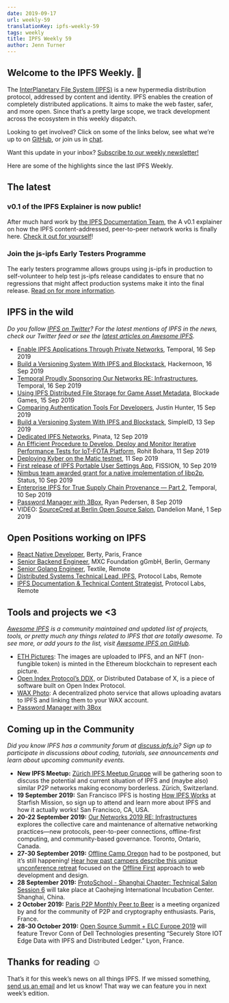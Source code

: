 ```yaml
---
date: 2019-09-17
url: weekly-59
translationKey: ipfs-weekly-59
tags: weekly
title: IPFS Weekly 59
author: Jenn Turner
---
```


## Welcome to the IPFS Weekly. 👋

The [InterPlanetary File System (IPFS)](https://ipfs.io/) is a new hypermedia distribution protocol, addressed by content and identity. IPFS enables the creation of completely distributed applications. It aims to make the web faster, safer, and more open. Since that’s a pretty large scope, we track development across the ecosystem in this weekly dispatch.

Looking to get involved? Click on some of the links below, see what we’re up to on [GitHub](https://github.com/ipfs), or join us in [chat](https://riot.im/app/#/room/#ipfs:matrix.org).
 
Want this update in your inbox? [Subscribe to our weekly newsletter!](http://eepurl.com/gL2Pi5)

Here are some of the highlights since the last IPFS Weekly.


## The latest

### v0.1 of the IPFS Explainer is now public!
After much hard work by [the IPFS Documentation Team](https://twitter.com/meiqimichelle/status/1172352640480530432), the A v0.1 explainer on how the IPFS content-addressed, peer-to-peer network works is finally here. [Check it out for yourself](https://docs.ipfs.io/introduction/how-ipfs-works/)!

### Join the js-ipfs Early Testers Programme
The early testers programme allows groups using js-ipfs in production to self-volunteer to help test js-ipfs release candidates to ensure that no regressions that might affect production systems make it into the final release. [Read on for more information](https://github.com/ipfs/js-ipfs/blob/master/doc/EARLY_TESTERS.md).


## IPFS in the wild
*Do you follow [IPFS on Twitter](https://twitter.com/IPFSbot)? For the latest mentions of IPFS in the news, check our Twitter feed or see the [latest articles on Awesome IPFS](https://awesome.ipfs.io/articles/).* 

+ [Enable IPFS Applications Through Private Networks](https://medium.com/temporal-cloud/enable-ipfs-applications-through-private-networks-28f98ea7358f), Temporal, 16 Sep 2019
+ [Build a Versioning System With IPFS and Blockstack](https://hackernoon.com/tutorial-build-a-versioning-system-on-ipfs-77lvx2geh), Hackernoon, 16 Sep 2019
+ [Temporal Proudly Sponsoring Our Networks RE: Infrastructures](https://medium.com/temporal-cloud/temporal-proudly-sponsoring-our-networks-re-infrastructures-a9ba8418224e), Temporal, 16 Sep 2019
+ [Using IPFS Distributed File Storage for Game Asset Metadata](https://medium.com/blockadegames/using-ipfs-distributed-file-storage-for-game-asset-metadata-aac4478e3063), Blockade Games, 15 Sep 2019
+ [Comparing Authentication Tools For Developers](https://dev.to/polluterofminds/comparing-authentication-tools-for-developers-47a2), Justin Hunter, 15 Sep 2019
+ [Build a Versioning System With IPFS and Blockstack](https://medium.com/simpleid-dev-tools/build-a-versioning-system-with-ipfs-and-blockstack-5992e34b1bd2), SimpleID, 13 Sep 2019
+ [Dedicated IPFS Networks](https://medium.com/pinata/dedicated-ipfs-networks-c692d53f938d), Pinata, 12 Sep 2019
+ [An Efficient Procedure to Develop, Deploy and Monitor Iterative Performance Tests for IoT-FOTA Platform](https://www.asvin.io/news/an-efficient-procedure-to-develop-deploy-and-monitor-iterative-performance-tests-for-iot-fota-platform/), Rohit Bohara, 11 Sep 2019
+ [Deploying Kyber on the Matic testnet](https://medium.com/@batatsar/deploying-kyber-on-the-matic-testnet-8d1bc49ffc41), 11 Sep 2019
+ [First release of IPFS Portable User Settings App](https://blog.fission.codes/ipfs-user-settings-app/), FISSION, 10 Sep 2019
+ [Nimbus team awarded grant for a native implementation of libp2p](https://our.status.im/nimbus-team-awarded-grant-for-a-native-implementation-of-libp2p/), Status, 10 Sep 2019
+ [Enterprise IPFS for True Supply Chain Provenance — Part 2](https://medium.com/temporal-cloud/enterprise-ipfs-for-true-supply-chain-provenance-part-2-e18b07f20b80), Temporal, 10 Sep 2019
+ [Password Manager with 3Box](https://medium.com/@ryanpedersen42/password-manager-with-3box-b6d6decf9fd1), Ryan Pedersen, 8 Sep 2019
+ VIDEO: [SourceCred at Berlin Open Source Salon](https://www.youtube.com/watch?v=fK0vjRq-4oI), Dandelion Mané, 1 Sep 2019


## Open Positions working on IPFS

+ [React Native Developer](https://berty.tech/jobs/react-native-developer/), Berty, Paris, France
+ [Senior Backend Engineer](https://www.golangprojects.com/golang-go-job-dcr-Senior-Backend-Engineer-Berlin-MXC-Foundation-gGmbH.html), MXC Foundation gGmbH, Berlin, Germany
+ [Senior Golang Engineer](https://www.golangprojects.com/golang-go-job-def-Senior-Golang-Engineer-Remote-Textile.html), Textile, Remote
+ [Distributed Systems Technical Lead, IPFS](https://jobs.lever.co/protocol/9283f9b0-de64-4e1f-a221-5d02b0202198), Protocol Labs, Remote
+ [IPFS Documentation & Technical Content Strategist](https://jobs.lever.co/protocol/e7db2c84-afd7-44a4-9a27-449c751d8289), Protocol Labs, Remote


## Tools and projects we <3
*[Awesome IPFS](https://awesome.ipfs.io/) is a community maintained and updated list of projects, tools, or pretty much any things related to IPFS that are totally awesome. To see more, or add yours to the list, visit [Awesome IPFS on GitHub](https://github.com/ipfs/awesome-ipfs).* 

+ [ETH Pictures](https://eth.pictures/): The images are uploaded to IPFS, and an NFT (non-fungible token) is minted in the Ethereum blockchain to represent each picture.
+ [Open Index Protocol’s DDX,](https://www.youtube.com/watch?v=AR8O0vnYQxs&feature=youtu.be) or Distributed Database of X, is a piece of software built on Open Index Protocol.
+ [WAX Photo](https://photo.wax.gg/): A decentralized photo service that allows uploading avatars to IPFS and linking them to your WAX account.
+ [Password Manager with 3Box](https://medium.com/@ryanpedersen42/password-manager-with-3box-b6d6decf9fd1)


## Coming up in the Community
*Did you know IPFS has a community forum at [discuss.ipfs.io](https://discuss.ipfs.io/)? Sign up to participate in discussions about coding, tutorials, see announcements and learn about upcoming community events.*


+ **New IPFS Meetup:** [Zürich IPFS Meetup Gruppe](https://www.meetup.com/Zurich-IPFS-Meetup-Gruppe/) will be gathering soon to discuss the potential and current situation of IPFS and (maybe also) similar P2P networks making economy borderless. Zürich, Switzerland.
+ **19 September 2019:** San Francisco IPFS is hosting [How IPFS Works](https://www.meetup.com/San-Francisco-IPFS/events/264171146/) at Starfish Mission, so sign up to attend and learn more about IPFS and how it actually works! San Francisco, CA, USA.
+ **20-22 September 2019:** [Our Networks 2019 RE: Infrastructures](https://ournetworks.ca/) explores the collective care and maintenance of alternative networking practices—new protocols, peer-to-peer connections, offline-first computing, and community-based governance. Toronto, Ontario, Canada.
+ **27-30 September 2019:** [Offline Camp Oregon](http://offlinefirst.org/camp) had to be postponed, but it’s still happening! [Hear how past campers describe this unique unconference retreat](https://youtu.be/FNtpPW_7H1k) focused on the [Offline First](http://offlinefirst.org/) approach to web development and design.
+ **28 September 2019:** [ProtoSchool - Shanghai Chapter: Technical Salon Session 6](https://www.meetup.com/Shanghai-Decentralized-Systems-Meetup-Group/events/264683729/) will take place at Caohejing International Incubation Center. Shanghai, China.
+ **2 October 2019:** [Paris P2P Monthly Peer to Beer](https://p2p.paris/en/event/monthly-2/) is a meeting organized by and for the community of P2P and cryptography enthusiasts. Paris, France.
+ **28-30 October 2019:** [Open Source Summit + ELC Europe 2019](https://osseu19.sched.com/event/TLD8) will feature Trevor Conn of Dell Technologies presenting “Securely Store IOT Edge Data with IPFS and Distributed Ledger.” Lyon, France.


## Thanks for reading ☺️

That’s it for this week’s news on all things IPFS. If we missed something, [send us an email](mailto:newsletter@ipfs.io) and let us know! That way we can feature you in next week’s edition. 
